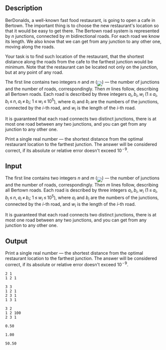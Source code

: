 ## Description

<div><p>BerDonalds, a well-known fast food restaurant, is going to open a cafe in Bertown. The important thing is to choose the new restaurant's location so that it would be easy to get there. The Bertown road system is represented by <span class="tex-span"><i>n</i></span> junctions, connected by <span class="tex-span"><i>m</i></span> bidirectional roads. For each road we know its length. We also know that we can get from any junction to any other one, moving along the roads.</p><p>Your task is to find such location of the restaurant, that the shortest distance along the roads from the cafe to the farthest junction would be minimum. Note that the restaurant can be located not only on the junction, but at any point of any road.</p></div><div class="input-specification"><p>The first line contains two integers <span class="tex-span"><i>n</i></span> and <span class="tex-span"><i>m</i></span> (<img align="middle" class="tex-formula" src="file://gQdgVGWw.png" style="max-width: 100.0%;max-height: 100.0%;">) — the number of junctions and the number of roads, correspondingly. Then <span class="tex-span"><i>m</i></span> lines follow, describing all Bertown roads. Each road is described by three integers <span class="tex-span"><i>a</i><sub class="lower-index"><i>i</i></sub>, <i>b</i><sub class="lower-index"><i>i</i></sub>, <i>w</i><sub class="lower-index"><i>i</i></sub></span> (<span class="tex-span">1 ≤ <i>a</i><sub class="lower-index"><i>i</i></sub>, <i>b</i><sub class="lower-index"><i>i</i></sub> ≤ <i>n</i>, <i>a</i><sub class="lower-index"><i>i</i></sub> ≠ <i>b</i><sub class="lower-index"><i>i</i></sub>;&nbsp;1 ≤ <i>w</i><sub class="lower-index"><i>i</i></sub> ≤ 10<sup class="upper-index">5</sup></span>), where <span class="tex-span"><i>a</i><sub class="lower-index"><i>i</i></sub></span> and <span class="tex-span"><i>b</i><sub class="lower-index"><i>i</i></sub></span> are the numbers of the junctions, connected by the <span class="tex-span"><i>i</i></span>-th road, and <span class="tex-span"><i>w</i><sub class="lower-index"><i>i</i></sub></span> is the length of the <span class="tex-span"><i>i</i></span>-th road. </p><p>It is guaranteed that each road connects two distinct junctions, there is at most one road between any two junctions, and you can get from any junction to any other one.</p></div><div class="output-specification"><p>Print a single real number — the shortest distance from the optimal restaurant location to the farthest junction. The answer will be considered correct, if its absolute or relative error doesn't exceed <span class="tex-span">10<sup class="upper-index"> - 9</sup></span>.</p></div>

## Input

<p>The first line contains two integers <span class="tex-span"><i>n</i></span> and <span class="tex-span"><i>m</i></span> (<img align="middle" class="tex-formula" src="file://gQdgVGWw.png" style="max-width: 100.0%;max-height: 100.0%;">) — the number of junctions and the number of roads, correspondingly. Then <span class="tex-span"><i>m</i></span> lines follow, describing all Bertown roads. Each road is described by three integers <span class="tex-span"><i>a</i><sub class="lower-index"><i>i</i></sub>, <i>b</i><sub class="lower-index"><i>i</i></sub>, <i>w</i><sub class="lower-index"><i>i</i></sub></span> (<span class="tex-span">1 ≤ <i>a</i><sub class="lower-index"><i>i</i></sub>, <i>b</i><sub class="lower-index"><i>i</i></sub> ≤ <i>n</i>, <i>a</i><sub class="lower-index"><i>i</i></sub> ≠ <i>b</i><sub class="lower-index"><i>i</i></sub>;&nbsp;1 ≤ <i>w</i><sub class="lower-index"><i>i</i></sub> ≤ 10<sup class="upper-index">5</sup></span>), where <span class="tex-span"><i>a</i><sub class="lower-index"><i>i</i></sub></span> and <span class="tex-span"><i>b</i><sub class="lower-index"><i>i</i></sub></span> are the numbers of the junctions, connected by the <span class="tex-span"><i>i</i></span>-th road, and <span class="tex-span"><i>w</i><sub class="lower-index"><i>i</i></sub></span> is the length of the <span class="tex-span"><i>i</i></span>-th road. </p><p>It is guaranteed that each road connects two distinct junctions, there is at most one road between any two junctions, and you can get from any junction to any other one.</p>

## Output

<p>Print a single real number — the shortest distance from the optimal restaurant location to the farthest junction. The answer will be considered correct, if its absolute or relative error doesn't exceed <span class="tex-span">10<sup class="upper-index"> - 9</sup></span>.</p>





```input1
2 1
1 2 1

```




```input2
3 3
1 2 1
2 3 1
1 3 1

```




```input3
3 2
1 2 100
2 3 1

```




```output1
0.50

```




```output2
1.00

```




```output3
50.50

```


